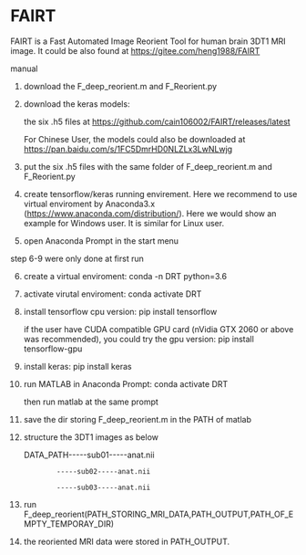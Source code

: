 # FAIRT
FAIRT is a Fast Automated Image Reorient Tool for human brain 3DT1 MRI image.
It could be also found at https://gitee.com/heng1988/FAIRT

manual
1) download the F_deep_reorient.m and F_Reorient.py
2) download the keras models:

   the six .h5 files at https://github.com/cain106002/FAIRT/releases/latest
   
   For Chinese User, the models could also be downloaded at https://pan.baidu.com/s/1FC5DmrHD0NLZLx3LwNLwjg
3) put the six .h5 files with the same folder of F_deep_reorient.m and F_Reorient.py
4) create tensorflow/keras running envirement. Here we recommend to use virtual enviroment by Anaconda3.x (https://www.anaconda.com/distribution/). Here we would show an example for Windows user. It is similar for Linux user.
5) open Anaconda Prompt in the start menu

step 6-9 were only done at first run

6) create a virtual enviroment: conda -n DRT python=3.6
7) activate virutal enviroment: conda activate DRT
8) install tensorflow cpu version: pip install tensorflow

   if the user have CUDA compatible GPU card (nVidia GTX 2060 or above was recommended), you could try the gpu version:
   pip install tensorflow-gpu
9) install keras: pip install keras

10) run MATLAB in Anaconda Prompt: conda activate DRT 

    then run matlab at the same prompt 
11) save the dir storing F_deep_reorient.m in the PATH of matlab
12) structure the 3DT1 images as below
    
    DATA_PATH-----sub01-----anat.nii
    
                -----sub02-----anat.nii
             
                -----sub03-----anat.nii
13) run F_deep_reorient(PATH_STORING_MRI_DATA,PATH_OUTPUT,PATH_OF_EMPTY_TEMPORAY_DIR)
14) the reoriented MRI data were stored in PATH_OUTPUT.
